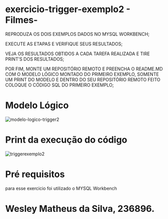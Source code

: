 # exercicio-trigger-exemplo2 - Filmes-
REPRODUZA OS DOIS EXEMPLOS DADOS NO MYSQL WORKBENCH;

EXECUTE AS ETAPAS E VERIFIQUE SEUS RESULTADOS;

VEJA OS RESULTADOS OBTIDOS A CADA TAREFA REALIZADA E TIRE PRINT’S DOS RESULTADOS;

POR FIM, MONTE UM REPOSITÓRIO REMOTO E PREENCHA O README.MD COM O MODELO LÓGICO MONTADO DO PRIMEIRO EXEMPLO, SOMENTE UM PRINT DO MODELO E DENTRO DO SEU REPOSITÓRIO REMOTO FEITO COLOQUE O CÓDIGO SQL DO PRIMEIRO EXEMPLO;
# Modelo Lógico
![modelo-logico-trigger2](https://github.com/Weslethai/exercicio-trigger/assets/165031332/ea48e5d3-6ff1-4a4f-b3f2-206da7dd877c)

# Print da execução do código
![triggerexemplo2](https://github.com/Weslethai/exercicio-trigger/assets/165031332/b969f5d3-8282-41e4-9155-9eacb67654e4)

# Pré requisitos
para esse exercicio foi utilizado o MYSQL Workbench
# Wesley Matheus da Silva, 236896.
